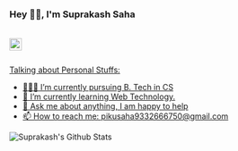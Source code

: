 ### Hey 👋🏽, I'm Suprakash Saha

<br/>


<!--a href="#">
<img align="left" alt="Atindra Kumar Pal | Twitter" width="22px" src="https://cdn.jsdelivr.net/npm/simple-icons@v3/icons/twitter.svg" />
</a>
<a href="#">
<img align="left" alt="Atindra Kumar Pal | LinkedIn" width="22px" src="https://cdn.jsdelivr.net/npm/simple-icons@v3/icons/linkedin.svg" />
</a-->
<a href="https://www.facebook.com/piku.saha.1422/">
<img align="left" alt="Suprakash Saha | Facebook" width="22px" src="https://cdn.jsdelivr.net/npm/simple-icons@v3/icons/facebook.svg" />
</a-->
<br/>
<br/>

Talking about Personal Stuffs:

- 👨🏽‍💻 I’m currently pursuing B. Tech in CS
- 🌱 I’m currently learning Web Technology.
- 💬 Ask me about anything, I am happy to help
- 📫 How to reach me: pikusaha9332666750@gmail.com

![Suprakash's Github Stats](https://github-readme-stats.vercel.app/api?username=PQ07&show_icons=true&hide_border=true)
